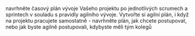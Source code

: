 navrhněte časový plán vývoje Vašeho projektu po jednotlivých scrumech a sprintech v souladu s pravidly agilního vývoje. Vytvořte si agilní plán, i když na projektu pracujete samostatně - navrhněte plán, jak chcete postupovat, nebo jak byste agilně postupovali, kdybyste měli tým kolegů

